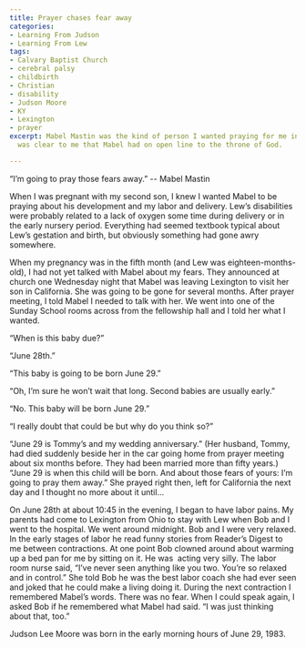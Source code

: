 ```yaml
---
title: Prayer chases fear away
categories:
- Learning From Judson
- Learning From Lew
tags:
- Calvary Baptist Church
- cerebral palsy
- childbirth
- Christian
- disability
- Judson Moore
- KY
- Lexington
- prayer
excerpt: Mabel Mastin was the kind of person I wanted praying for me in a crisis.  It
  was clear to me that Mabel had on open line to the throne of God.

---
```


“I’m going to pray those fears away.” -- Mabel Mastin

When I was pregnant with my second son, I knew I wanted Mabel to be praying about his development and my labor and delivery. Lew’s disabilities were probably related to a lack of oxygen some time during delivery or in the early nursery period. Everything had seemed textbook typical about Lew’s gestation and birth, but obviously something had gone awry somewhere.

When my pregnancy was in the fifth month (and Lew was eighteen-months-old), I had not yet talked with Mabel about my fears. They announced at church one Wednesday night that Mabel was leaving Lexington to visit her son in California. She was going to be gone for several months. After prayer meeting, I told Mabel I needed to talk with her. We went into one of the Sunday School rooms across from the fellowship hall and I told her what I wanted.

“When is this baby due?”

“June 28th.”

“This baby is going to be born June 29.”

“Oh, I’m sure he won’t wait that long. Second babies are usually early.”

“No. This baby will be born June 29.”

“I really doubt that could be but why do you think so?”

“June 29 is Tommy’s and my wedding anniversary.” (Her husband, Tommy, had died suddenly beside her in the car going home from prayer meeting about six months before. They had been married more than fifty years.) “June 29 is when this child will be born. And about those fears of yours: I’m going to pray them away.” She prayed right then, left for California the next day and I thought no more about it until…

On June 28th at about 10:45 in the evening, I began to have labor pains. My parents had come to Lexington from Ohio to stay with Lew when Bob and I went to the hospital. We went around midnight. Bob and I were very relaxed. In the early stages of labor he read funny stories from Reader’s Digest to me between contractions. At one point Bob clowned around about warming up a bed pan for me by sitting on it. He was  acting very silly. The labor room nurse said, “I’ve never seen anything like you two. You’re so relaxed and in control.” She told Bob he was the best labor coach she had ever seen and joked that he could make a living doing it. During the next contraction I remembered Mabel’s words. There was no fear. When I could speak again, I asked Bob if he remembered what Mabel had said. “I was just thinking about that, too.”

Judson Lee Moore was born in the early morning hours of June 29, 1983.

